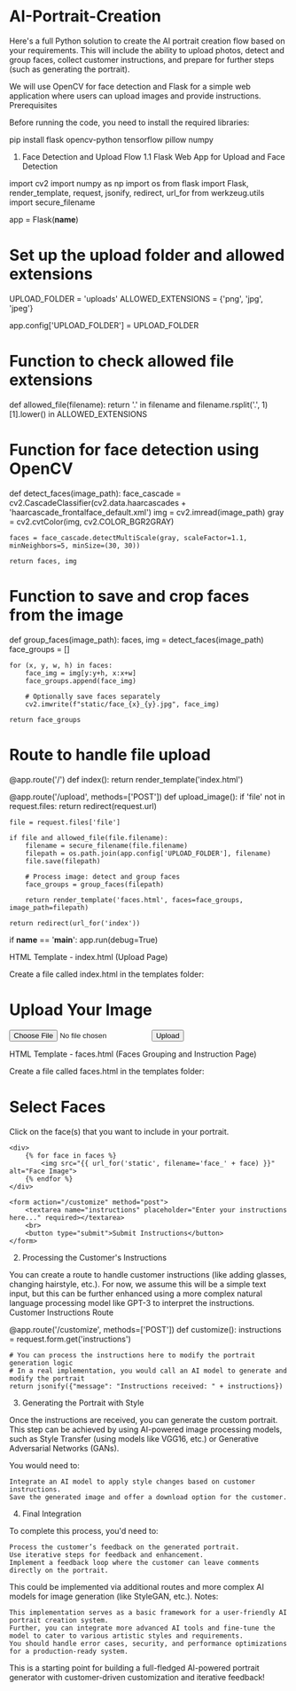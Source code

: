 # AI-Portrait-Creation
Here's a full Python solution to create the AI portrait creation flow based on your requirements. This will include the ability to upload photos, detect and group faces, collect customer instructions, and prepare for further steps (such as generating the portrait).

We will use OpenCV for face detection and Flask for a simple web application where users can upload images and provide instructions.
Prerequisites

Before running the code, you need to install the required libraries:

pip install flask opencv-python tensorflow pillow numpy

1. Face Detection and Upload Flow
1.1 Flask Web App for Upload and Face Detection

import cv2
import numpy as np
import os
from flask import Flask, render_template, request, jsonify, redirect, url_for
from werkzeug.utils import secure_filename

app = Flask(__name__)

# Set up the upload folder and allowed extensions
UPLOAD_FOLDER = 'uploads'
ALLOWED_EXTENSIONS = {'png', 'jpg', 'jpeg'}

app.config['UPLOAD_FOLDER'] = UPLOAD_FOLDER


# Function to check allowed file extensions
def allowed_file(filename):
    return '.' in filename and filename.rsplit('.', 1)[1].lower() in ALLOWED_EXTENSIONS


# Function for face detection using OpenCV
def detect_faces(image_path):
    face_cascade = cv2.CascadeClassifier(cv2.data.haarcascades + 'haarcascade_frontalface_default.xml')
    img = cv2.imread(image_path)
    gray = cv2.cvtColor(img, cv2.COLOR_BGR2GRAY)
    
    faces = face_cascade.detectMultiScale(gray, scaleFactor=1.1, minNeighbors=5, minSize=(30, 30))
    
    return faces, img


# Function to save and crop faces from the image
def group_faces(image_path):
    faces, img = detect_faces(image_path)
    face_groups = []
    
    for (x, y, w, h) in faces:
        face_img = img[y:y+h, x:x+w]
        face_groups.append(face_img)
        
        # Optionally save faces separately
        cv2.imwrite(f"static/face_{x}_{y}.jpg", face_img)
    
    return face_groups


# Route to handle file upload
@app.route('/')
def index():
    return render_template('index.html')


@app.route('/upload', methods=['POST'])
def upload_image():
    if 'file' not in request.files:
        return redirect(request.url)
    
    file = request.files['file']
    
    if file and allowed_file(file.filename):
        filename = secure_filename(file.filename)
        filepath = os.path.join(app.config['UPLOAD_FOLDER'], filename)
        file.save(filepath)
        
        # Process image: detect and group faces
        face_groups = group_faces(filepath)
        
        return render_template('faces.html', faces=face_groups, image_path=filepath)
    
    return redirect(url_for('index'))


if __name__ == '__main__':
    app.run(debug=True)

HTML Template - index.html (Upload Page)

Create a file called index.html in the templates folder:

<!DOCTYPE html>
<html lang="en">
<head>
    <meta charset="UTF-8">
    <meta name="viewport" content="width=device-width, initial-scale=1.0">
    <title>Upload Image for Portrait Creation</title>
</head>
<body>
    <h1>Upload Your Image</h1>
    <form action="/upload" method="post" enctype="multipart/form-data">
        <input type="file" name="file" accept="image/*" required>
        <button type="submit">Upload</button>
    </form>
</body>
</html>

HTML Template - faces.html (Faces Grouping and Instruction Page)

Create a file called faces.html in the templates folder:

<!DOCTYPE html>
<html lang="en">
<head>
    <meta charset="UTF-8">
    <meta name="viewport" content="width=device-width, initial-scale=1.0">
    <title>Review Faces</title>
</head>
<body>
    <h1>Select Faces</h1>
    <p>Click on the face(s) that you want to include in your portrait.</p>
    
    <div>
        {% for face in faces %}
            <img src="{{ url_for('static', filename='face_' + face) }}" alt="Face Image">
        {% endfor %}
    </div>

    <form action="/customize" method="post">
        <textarea name="instructions" placeholder="Enter your instructions here..." required></textarea>
        <br>
        <button type="submit">Submit Instructions</button>
    </form>
</body>
</html>

2. Processing the Customer's Instructions

You can create a route to handle customer instructions (like adding glasses, changing hairstyle, etc.). For now, we assume this will be a simple text input, but this can be further enhanced using a more complex natural language processing model like GPT-3 to interpret the instructions.
Customer Instructions Route

@app.route('/customize', methods=['POST'])
def customize():
    instructions = request.form.get('instructions')
    
    # You can process the instructions here to modify the portrait generation logic
    # In a real implementation, you would call an AI model to generate and modify the portrait
    return jsonify({"message": "Instructions received: " + instructions})

3. Generating the Portrait with Style

Once the instructions are received, you can generate the custom portrait. This step can be achieved by using AI-powered image processing models, such as Style Transfer (using models like VGG16, etc.) or Generative Adversarial Networks (GANs).

You would need to:

    Integrate an AI model to apply style changes based on customer instructions.
    Save the generated image and offer a download option for the customer.

4. Final Integration

To complete this process, you'd need to:

    Process the customer’s feedback on the generated portrait.
    Use iterative steps for feedback and enhancement.
    Implement a feedback loop where the customer can leave comments directly on the portrait.

This could be implemented via additional routes and more complex AI models for image generation (like StyleGAN, etc.).
Notes:

    This implementation serves as a basic framework for a user-friendly AI portrait creation system.
    Further, you can integrate more advanced AI tools and fine-tune the model to cater to various artistic styles and requirements.
    You should handle error cases, security, and performance optimizations for a production-ready system.

This is a starting point for building a full-fledged AI-powered portrait generator with customer-driven customization and iterative feedback!
